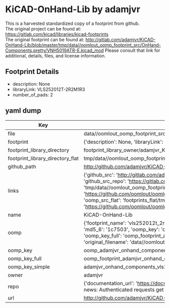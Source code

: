 # KiCAD-OnHand-Lib by adamjvr  
This is a harvested standardized copy of a footprint from github.  
The original project can be found at:  
https://gitlab.com/kicad/libraries/kicad-footprints  
The original footprint can be found at:
http://gitlab.com/adamjvr/KiCAD-OnHand-Lib/blob/master/tmp/data//oomlout_oomp_footprint_src/OnHand-Components.pretty/VNH5019ATR-E.kicad_mod
Please consult that link for additional, details, files, and license information.  
## Footprint Details
* description: None  
* libraryLink: VLS252012T-2R2M1R3  
* number_of_pads: 2  
## yaml dump  
| Key | Value |  
| --- | --- |  
| file | data//oomlout_oomp_footprint_src/KiCAD-OnHand-Lib/OnHand-Components.pretty/VLS252012T-2R2M1R3.kicad_mod |  
| footprint | {'description': None, 'libraryLink': 'VLS252012T-2R2M1R3', 'number_of_pads': 2} |  
| footprint_library_directory | footprint_library_owner/adamjvr_KiCAD-OnHand-Lib |  
| footprint_library_directory_flat | tmp/data//oomlout_oomp_footprint_src/footprints_flat/adamjvr_onhand_components_vls252012t_2r2m1r3/working |  
| github_path | http://github.com/adamjvr/KiCAD-OnHand-Lib/blob/master/tmp/data//oomlout_oomp_footprint_src/OnHand-Components.pretty/VLS252012T-2R2M1R3.kicad_mod |  
| links | {'github_src': 'http://gitlab.com/adamjvr/KiCAD-OnHand-Lib/blob/master/tmp/data//oomlout_oomp_footprint_src/OnHand-Components.pretty/VNH5019ATR-E.kicad_mod', 'github_src_repo': 'https://gitlab.com/kicad/libraries/kicad-footprints', 'oomp_bot': 'tmp/data//oomlout_oomp_footprint_src/footprints/adamjvr_onhand_components_vls252012t_2r2m1r3/working', 'oomp_bot_github': 'https://github.com/oomlout/oomlout_oomp_footprint_bot/tree/main/tmp/data//oomlout_oomp_footprint_src/footprints/adamjvr_onhand_components_vls252012t_2r2m1r3/working', 'oomp_src_flat': 'footprints_flat/tmp/data//oomlout_oomp_footprint_src/footprints_flat/adamjvr_onhand_components_vls252012t_2r2m1r3/working', 'oomp_src_flat_github': 'https://github.com/oomlout/oomlout_oomp_footprint_src/tree/main/tmp/data//oomlout_oomp_footprint_src/footprints_flat/adamjvr_onhand_components_vls252012t_2r2m1r3/working'} |  
| name | KiCAD-OnHand-Lib |  
| oomp | {'footprint_name': 'vls252012t_2r2m1r3', 'library_name': 'onhand_components', 'md5': '1c750335ce29d93dda45569171a55203', 'md5_10': '1c750335ce', 'md5_5': '1c750', 'md5_6': '1c7503', 'oomp_key': 'oomp_adamjvr_onhand_components_vls252012t_2r2m1r3', 'oomp_key_extra': 'oomp_footprint_adamjvr_onhand_components_vls252012t_2r2m1r3', 'oomp_key_full': 'oomp_footprint_adamjvr_onhand_components_vls252012t_2r2m1r3_1c7503', 'oomp_key_simple': 'adamjvr_onhand_components_vls252012t_2r2m1r3', 'original_filename': 'data//oomlout_oomp_footprint_src/KiCAD-OnHand-Lib/OnHand-Components.pretty/VLS252012T-2R2M1R3.kicad_mod', 'owner_name': 'adamjvr'} |  
| oomp_key | oomp_adamjvr_onhand_components_vls252012t_2r2m1r3 |  
| oomp_key_full | oomp_footprint_adamjvr_onhand_components_vls252012t_2r2m1r3 |  
| oomp_key_simple | adamjvr_onhand_components_vls252012t_2r2m1r3 |  
| owner | adamjvr |  
| repo | {'documentation_url': 'https://docs.github.com/rest/overview/resources-in-the-rest-api#rate-limiting', 'message': "API rate limit exceeded for 84.66.142.224. (But here's the good news: Authenticated requests get a higher rate limit. Check out the documentation for more details.)"} |  
| url | http://github.com/adamjvr/KiCAD-OnHand-Lib |  

